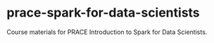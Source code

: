 # prace-spark-for-data-scientists
Course materials for PRACE Introduction to Spark for Data Scientists.
